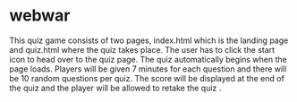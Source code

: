 # webwar
This quiz game consists of two pages, index.html which is the landing page and quiz.html where the quiz takes place. 
The user has to click the start icon to head over to the quiz page.
The quiz automatically begins when the page loads.
Players will be given 7 minutes for each question and there will be 10 random questions per quiz.
The score will be displayed at the end of the quiz and the player will be allowed to retake the quiz .
